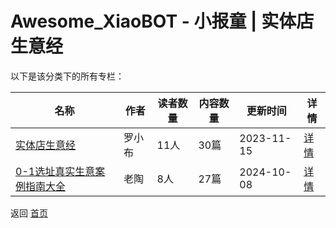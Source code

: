 # Awesome_XiaoBOT - 小报童 | 实体店生意经

以下是该分类下的所有专栏：

| 名称 | 作者 | 读者数量 | 内容数量 | 更新时间 | 详情 |
|------|------|----------|----------|----------|------|
| [实体店生意经](https://xiaobot.net/p/ThinkPM?refer=0b133df9-27dc-423b-8101-639049001c13) | 罗小布 | 11人 | 30篇 |  2023-11-15 | [详情](data/ThinkPM.md) |
| [0-1选址真实生意案例指南大全](https://xiaobot.net/p/13257247?refer=0b133df9-27dc-423b-8101-639049001c13) | 老陶 | 8人 | 27篇 |  2024-10-08 | [详情](data/13257247.md) |


返回 [首页](../README.md)
